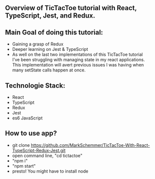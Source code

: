 ## Overview of TicTacToe tutorial with React, TypeScript, Jest, and Redux.

## Main Goal of doing this tutorial:
- Gaining a grasp of Redux
- Deeper learning on Jest & TypeScript
- As well on the last two implementations of this TicTacToe tutorial <br />
I've been struggling with managing state in my react applications. <br />
This implementation will avert previous issues I was having when <br />
many setState calls happen at once.


## Technologie Stack:
- React
- TypeScript
- Redux
- Jest
- es6 JavaScript


## How to use app?

- git clone https://github.com/MarkSchemmer/TicTacToe-With-React-TypeScript-Redux-Jest.git
- open command line, "cd tictactoe"
- "npm i"
- "npm start" 
- presto! You might have to install node 
